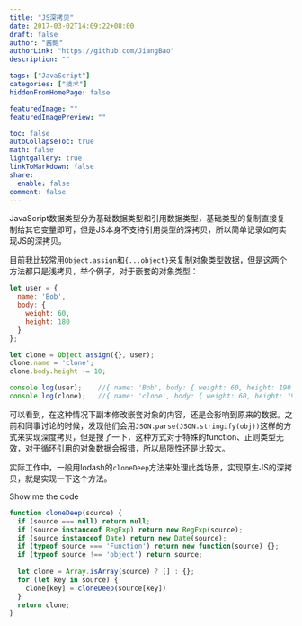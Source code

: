 ```yaml
---
title: "JS深拷贝"
date: 2017-03-02T14:09:22+08:00
draft: false
author: "酱鲍"
authorLink: "https://github.com/JiangBao"
description: ""

tags: ["JavaScript"]
categories: ["技术"]
hiddenFromHomePage: false

featuredImage: ""
featuredImagePreview: ""

toc: false
autoCollapseToc: true
math: false
lightgallery: true
linkToMarkdown: false
share:
  enable: false
comment: false
---
```

JavaScript数据类型分为基础数据类型和引用数据类型，基础类型的复制直接复制给其它变量即可，但是JS本身不支持引用类型的深拷贝，所以简单记录如何实现JS的深拷贝。

<!--more-->

目前我比较常用`Object.assign`和`{...object}`来复制对象类型数据，但是这两个方法都只是浅拷贝，举个例子，对于嵌套的对象类型：
```js
let user = {
  name: 'Bob',
  body: {
    weight: 60,
    height: 180
  }
};

let clone = Object.assign({}, user);
clone.name = 'clone';
clone.body.height += 10;

console.log(user);    //{ name: 'Bob', body: { weight: 60, height: 190 } }
console.log(clone);   //{ name: 'clone', body: { weight: 60, height: 190 } }
```
可以看到，在这种情况下副本修改嵌套对象的内容，还是会影响到原来的数据。之前和同事讨论的时候，发现他们会用`JSON.parse(JSON.stringify(obj))`这样的方式来实现深度拷贝，但是搜了一下，这种方式对于特殊的function、正则类型无效，对于循环引用的对象数据会报错，所以局限性还是比较大。

实际工作中，一般用lodash的`cloneDeep`方法来处理此类场景，实现原生JS的深拷贝，就是实现一下这个方法。

Show me the code
```js
function cloneDeep(source) {
  if (source === null) return null;
  if (source instanceof RegExp) return new RegExp(source);
  if (source instanceof Date) return new Date(source);
  if (typeof source === 'Function') return new function(source) {};
  if (typeof source !== 'object') return source;
  
  let clone = Array.isArray(source) ? [] : {};
  for (let key in source) {
    clone[key] = cloneDeep(source[key])
  }
  return clone;
}
```